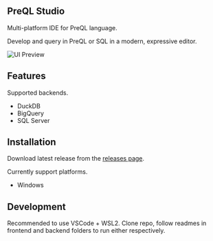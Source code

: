 

## PreQL Studio

Multi-platform IDE for PreQL language.

Develop and query in PreQL or SQL in a modern, expressive editor.

![UI Preview](https://github.com/greenmtnboy/preql-studi/blob/main/media/ui-example.png)

## Features

Supported backends.

- DuckDB
- BigQuery
- SQL Server

## Installation

Download latest release from the [releases page](https://github.com/preqldata/preql-studio/releases).

Currently support platforms.

- Windows


## Development

Recommended to use VSCode + WSL2. Clone repo, follow readmes in frontend and backend folders to run either respectively.